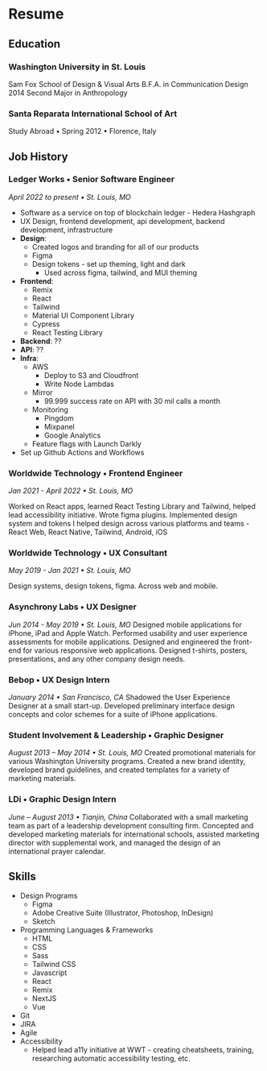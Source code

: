 # Resume

## Education

### Washington University in St. Louis

Sam Fox School of Design & Visual Arts
B.F.A. in Communication Design 2014
Second Major in Anthropology

### Santa Reparata International School of Art

Study Abroad • Spring 2012 • Florence, Italy

## Job History

### Ledger Works • Senior Software Engineer

_April 2022 to present • St. Louis, MO_

- Software as a service on top of blockchain ledger - Hedera Hashgraph
- UX Design, frontend development, api development, backend development, infrastructure
- **Design**:
  - Created logos and branding for all of our products
  - Figma
  - Design tokens - set up theming, light and dark
    - Used across figma, tailwind, and MUI theming
- **Frontend**:
  - Remix
  - React
  - Tailwind
  - Material UI Component Library
  - Cypress
  - React Testing Library
- **Backend**: ??
- **API**: ??
- **Infra**:
  - AWS
    - Deploy to S3 and Cloudfront
    - Write Node Lambdas
  - Mirror
    - 99.999 success rate on API with 30 mil calls a month
  - Monitoring
    - Pingdom
    - Mixpanel
    - Google Analytics
  - Feature flags with Launch Darkly
- Set up Github Actions and Workflows

### Worldwide Technology • Frontend Engineer

_Jan 2021 - April 2022 • St. Louis, MO_

Worked on React apps, learned React Testing Library and Tailwind, helped lead accessibility initiative. Wrote figma plugins. Implemented design system and tokens I helped design across various platforms and teams - React Web, React Native, Tailwind, Android, iOS

### Worldwide Technology • UX Consultant

_May 2019 - Jan 2021 • St. Louis, MO_

Design systems, design tokens, figma. Across web and mobile.

### Asynchrony Labs • UX Designer

_Jun 2014 - May 2019 • St. Louis, MO_
Designed mobile applications for iPhone, iPad and Apple Watch. Performed usability and user experience assessments for mobile applications. Designed and engineered the front-end for various responsive web applications. Designed t-shirts, posters, presentations, and any other company design needs.

### Bebop • UX Design Intern

_January 2014 • San Francisco, CA_
Shadowed the User Experience Designer at a small start-up. Developed preliminary interface design concepts and color schemes for a suite of iPhone applications.

### Student Involvement & Leadership • Graphic Designer

_August 2013 – May 2014 • St. Louis, MO_
Created promotional materials for various Washington University programs. Created a new brand identity, developed brand guidelines, and created templates for a variety of marketing materials.

### LDi • Graphic Design Intern

_June – August 2013 • Tianjin, China_
Collaborated with a small marketing team as part of a leadership development consulting firm. Concepted and developed marketing materials for international schools, assisted marketing director with supplemental work, and managed the design of an international prayer calendar.

## Skills

- Design Programs
  - Figma
  - Adobe Creative Suite (Illustrator, Photoshop, InDesign)
  - Sketch
- Programming Languages & Frameworks
  - HTML
  - CSS
  - Sass
  - Tailwind CSS
  - Javascript
  - React
  - Remix
  - NextJS
  - Vue
- Git
- JIRA
- Agile
- Accessibility
  - Helped lead a11y initiative at WWT - creating cheatsheets, training, researching automatic accessibility testing, etc.
